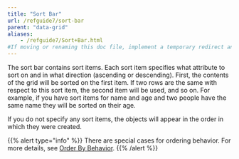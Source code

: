```yaml
---
title: "Sort Bar"
url: /refguide7/sort-bar
parent: "data-grid"
aliases:
    - /refguide7/Sort+Bar.html
#If moving or renaming this doc file, implement a temporary redirect and let the respective team know they should update the URL in the product. See Mapping to Products for more details.
---
```


The sort bar contains sort items. Each sort item specifies what attribute to sort on and in what direction (ascending or descending). First, the contents of the grid will be sorted on the first item. If two rows are the same with respect to this sort item, the second item will be used, and so on. For example, if you have sort items for name and age and two people have the same name they will be sorted on their age.

If you do not specify any sort items, the objects will appear in the order in which they were created.

{{% alert type="info" %}}
There are special cases for ordering behavior. For more details, see [Order By Behavior](ordering-behavior).
{{% /alert %}}
